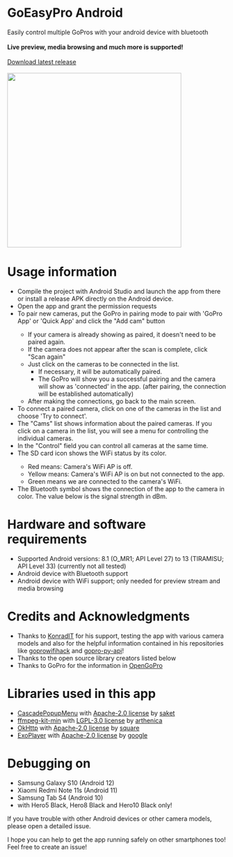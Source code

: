 # GoEasyPro Android
Easily control multiple GoPros with your android device with bluetooth<br><br>
<b>Live preview, media browsing and much more is supported!</b><br><br>
[Download latest release](https://github.com/sepp89117/GoEasyPro_Android/releases/latest)
<br><br>
<img src="https://github.com/sepp89117/GoEasyPro_Android/blob/master/GoEasyPro%20Android_v1.5.jpg?raw=true" width="400px">

# Usage information
<ul>
  <li>Compile the project with Android Studio and launch the app from there or install a release APK directly on the Android device.</li>
  <li>Open the app and grant the permission requests</li>
  <li>To pair new cameras, put the GoPro in pairing mode to pair with 'GoPro App' or 'Quick App' and click the "Add cam" button</li>
  <ul>
    <li>If your camera is already showing as paired, it doesn't need to be paired again.</li>
    <li>If the camera does not appear after the scan is complete, click "Scan again"</li>
    <li>Just click on the cameras to be connected in the list. 
    <ul>
      <li>If necessary, it will be automatically paired.</li>
      <li>The GoPro will show you a successful pairing and the camera will show as 'connected' in the app. (after pairing, the connection will be established automatically)</li>
    </ul>
    <li>After making the connections, go back to the main screen.</li>
  </ul>
  <li>To connect a paired camera, click on one of the cameras in the list and choose 'Try to connect'.</li>
  <li>The "Cams" list shows information about the paired cameras. If you click on a camera in the list, you will see a menu for controlling the individual cameras.</li>
  <li>In the "Control" field you can control all cameras at the same time.</li>
  
  <li>The SD card icon shows the WiFi status by its color.</li>
    <ul>
      <li>Red means: Camera's WiFi AP is off.</li>
      <li>Yellow means: Camera's WiFi AP is on but not connected to the app.</li>
      <li>Green means we are connected to the camera's WiFi.</li>
    </ul>
    <li>The Bluetooth symbol shows the connection of the app to the camera in color. The value below is the signal strength in dBm.</li>
</ul>

# Hardware and software requirements
- Supported Android versions: 8.1 (O_MR1; API Level 27) to 13 (TIRAMISU; API Level 33) (currently not all tested)
- Android device with Bluetooth support
- Android device with WiFi support; only needed for preview stream and media browsing

# Credits and Acknowledgments
- Thanks to [KonradIT](https://github.com/KonradIT) for his support, testing the app with various camera models and also for the helpful information contained in his repositories like [goprowifihack](https://github.com/KonradIT/goprowifihack) and [gopro-py-api](https://github.com/KonradIT/gopro-py-api)!
- Thanks to the open source library creators listed below
- Thanks to GoPro for the information in [OpenGoPro](https://gopro.github.io/OpenGoPro)

# Libraries used in this app
- [CascadePopupMenu](https://github.com/saket/cascade) with [Apache-2.0 license](https://github.com/saket/cascade/blob/trunk/LICENSE.txt) by [saket](https://github.com/saket)
- [ffmpeg-kit-min](https://github.com/arthenica/ffmpeg-kit) with [LGPL-3.0 license](https://github.com/arthenica/ffmpeg-kit/blob/main/LICENSE) by [arthenica](https://github.com/arthenica)
- [OkHttp](https://github.com/square/okhttp) with [Apache-2.0 license](https://github.com/square/okhttp/blob/master/LICENSE.txt) by [square](https://github.com/square)
- [ExoPlayer](https://github.com/google/ExoPlayer) with [Apache-2.0 license](https://github.com/google/ExoPlayer/blob/release-v2/LICENSE) by [google](https://github.com/google)

# Debugging on
- Samsung Galaxy S10 (Android 12)
- Xiaomi Redmi Note 11s (Android 11)
- Samsung Tab S4 (Android 10)
- with Hero5 Black, Hero8 Black and Hero10 Black only!<br>

If you have trouble with other Android devices or other camera models, please open a detailed issue.

I hope you can help to get the app running safely on other smartphones too!
Feel free to create an issue!
